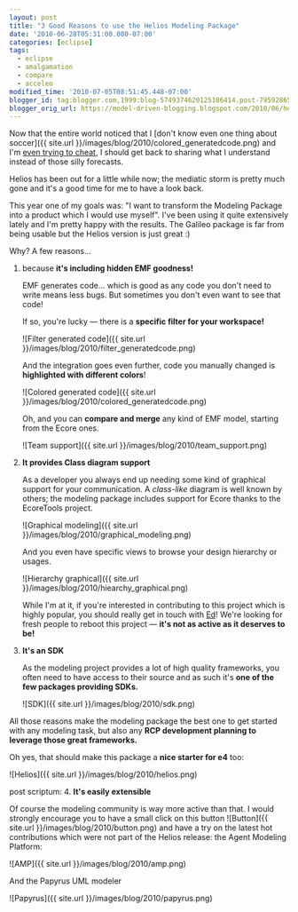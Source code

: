 ```yaml
---
layout: post
title: "3 Good Reasons to use the Helios Modeling Package"
date: '2010-06-28T05:31:00.000-07:00'
categories: [eclipse]
tags:
  - eclipse
  - amalgamation
  - compare
  - acceleo
modified_time: '2010-07-05T08:51:45.448-07:00'
blogger_id: tag:blogger.com,1999:blog-5749374620125186414.post-795928650798672137
blogger_orig_url: https://model-driven-blogging.blogspot.com/2010/06/helios-review-in-pictures.html
---
```


Now that the entire world noticed that I [don't know even one thing about soccer]({{ site.url }}/images/blog/2010/colored_generatedcode.png) and I'm [even trying to cheat](https://model-driven-blogging.blogspot.com/2010/06/forecasts-comparison-for-world.html), I should get back to sharing what I understand instead of those silly forecasts.

Helios has been out for a little while now; the mediatic storm is pretty much gone and it's a good time for me to have a look back.

This year one of my goals was: "I want to transform the Modeling Package into a product which I would use myself". I've been using it quite extensively lately and I'm pretty happy with the results. The Galileo package is far from being usable but the Helios version is just great :)

Why? A few reasons...

1. because **it's including hidden EMF goodness!**

   EMF generates code... which is good as any code you don't need to write means less bugs. But sometimes you don't even want to see that code!

   If so, you're lucky — there is a **specific filter for your workspace!**

   ![Filter generated code]({{ site.url }}/images/blog/2010/filter_generatedcode.png)

   And the integration goes even further, code you manually changed is **highlighted with different colors**!

   ![Colored generated code]({{ site.url }}/images/blog/2010/colored_generatedcode.png)

   Oh, and you can **compare and merge** any kind of EMF model, starting from the Ecore ones.

   ![Team support]({{ site.url }}/images/blog/2010/team_support.png)

2. **It provides Class diagram support**

   As a developer you always end up needing some kind of graphical support for your communication. A _class-like_ diagram is well known by others; the modeling package includes support for Ecore thanks to the EcoreTools project.

   ![Graphical modeling]({{ site.url }}/images/blog/2010/graphical_modeling.png)

   And you even have specific views to browse your design hierarchy or usages.

   ![Hierarchy graphical]({{ site.url }}/images/blog/2010/hiearchy_graphical.png)

   While I'm at it, if you're interested in contributing to this project which is highly popular, you should really get in touch with [Ed](https://ed-merks.blogspot.com/)! We're looking for fresh people to reboot this project — **it's not as active as it deserves to be!**

3. **It's an SDK**

   As the modeling project provides a lot of high quality frameworks, you often need to have access to their source and as such it's **one of the few packages providing SDKs.**

   ![SDK]({{ site.url }}/images/blog/2010/sdk.png)

All those reasons make the modeling package the best one to get started with any modeling task, but also any **RCP development planning to leverage those great frameworks.**

Oh yes, that should make this package a **nice starter for e4** too:

![Helios]({{ site.url }}/images/blog/2010/helios.png)

post scriptum: 4. **It's easily extensible**

Of course the modeling community is way more active than that. I would strongly encourage you to have a small click on this button ![Button]({{ site.url }}/images/blog/2010/button.png) and have a try on the latest hot contributions which were not part of the Helios release: the Agent Modeling Platform:

![AMP]({{ site.url }}/images/blog/2010/amp.png)

And the Papyrus UML modeler

![Papyrus]({{ site.url }}/images/blog/2010/papyrus.png)

